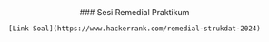 <div align=center>
    ### Sesi Remedial Praktikum

    [Link Soal](https://www.hackerrank.com/remedial-strukdat-2024)
</div>

